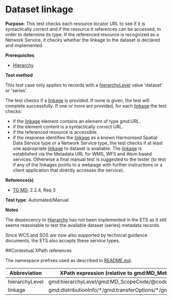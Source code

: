 # Dataset linkage

**Purpose**: This test checks each resource locator URL to see if it is syntactically correct and if the resource it references can be accessed, in order to determine its type. If the referenced resource is recognized as a Network Service, it checks whether the linkage to the dataset is declared and implemented.

**Prerequisites**

* [Hierarchy](./hierarchy)

**Test method**

This test case only applies to records with a [hierarchyLevel](#hierarchyLevel) value 'dataset' or 'series'.

The test checks if a [linkage](#online) is provided. If none is given, the test will complete successfully. If one or more are provided, for each [linkage](#online) the test checks:

* if the [linkage](#online) element contains an element of type gmd:URL.
* if the element content is a syntactically correct URL.
* if the referenced resource is accessible.
* if the response identifies the [linkage](#online) as a known Harmonised Spatial Data Service type or a Network Service type, the test checks if at least one appropriate [linkage](#online) to dataset is available. The [linkage](#online) is established via the Metadata URL for WMS, WFS and Atom based services. Otherwise a final manual test is suggested to the tester (to test if any of the linkages points to a webpage with further instructions or a client application that directly accesses the service).

**Reference(s)**	 

* [TG MD](./README.md#ref_TG_MD), 2.2.4, Req 3

**Test type**: Automated/Manual

**Notes**

The depencency to [Hierarchy](./hierarchy) has not been implemented in the ETS as it still seems reasonable to test the available dataset (series) metadata records.  

Since WCS and SOS are now also supported by technical guidance documents, the ETS also accepts these service types.

##Contextual XPath references

The namespace prefixes used as described in [README.md](./README.md#namespaces).

Abbreviation                                   |  XPath expression (relative to gmd:MD_Metadata)
-----------------------------------------------| -------------------------------------------------------------------------
<a name="hierarchyLevel"></a> hierarchyLevel | gmd:hierarchyLevel/gmd:MD_ScopeCode/@codeListValue
<a name="online"></a> linkage   | gmd:distributionInfo/\*/gmd:transferOptions/\*/gmd:onLine/\*
